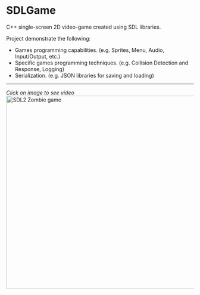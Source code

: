 # SDLGame
C++ single-screen 2D video-game created using SDL libraries.

Project demonstrate the following:

- Games programming capabilities. (e.g. Sprites, Menu, Audio, Input/Output, etc.)
- Specific games programming techniques. (e.g. Collision Detection and Response, Logging)
- Serialization. (e.g. JSON libraries for saving and loading)

___
*Click on image to see video*
<a href="https://www.youtube.com/watch?v=icr-JABZW7M" target="_blank"><img src="https://img.youtube.com/vi/icr-JABZW7M/maxresdefault.jpg" 
alt="SDL2 Zombie game" width="920" height="517" border="0" /></a>
